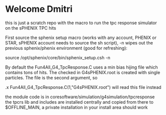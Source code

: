 # Welcome Dmitri

this is just a scratch repo with the macro to run the tpc response simulator on the sPHENIX TPC hits

First source the sphenix setup macro (works with any account, PHENIX or STAR, sPHENIX account needs to source the sh script), -n wipes out the previous sphenix/phenix environment (good for refreshing):

source /opt/sphenix/core/bin/sphenix_setup.csh -n

By default the Fun4All_G4_TpcResponse.C uses a min bias hijing file which contains tons of hits. The checked in G4sPHENIX.root is created with single particles. The file is the second argument, so

.x Fun4All_G4_TpcResponse.C(1,"G4sPHENIX.root") will read this file instead

the module code is in coresoftware/simulation/g4simulation/tpcresponse
the tpcrs lib and includes are installed centrally and copied from there to $OFFLINE_MAIN, a private installation in your install area should work